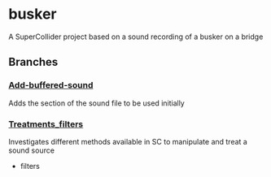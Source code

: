 # busker

A SuperCollider project based on a sound recording of a busker on a bridge

## Branches

### [Add-buffered-sound](https://github.com/davidtrussler/busker/tree/Add-buffered-sound)

Adds the section of the sound file to be used initially

### [Treatments_filters](https://github.com/davidtrussler/busker/tree/Treatments_Filters)

Investigates different methods available in SC to manipulate and treat a sound source

- filters
